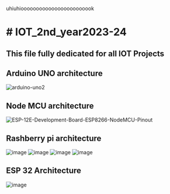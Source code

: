 uhiuhioooooooooooooooooooooook














<h1># IOT_2nd_year2023-24</h1>
<h2>This file fully dedicated for all IOT Projects</h2>




<h2>Arduino UNO architecture</h2>

![arduino-uno2](https://github.com/souravlouha/IOT_2nd_year2023-24/assets/130911872/ccba160a-78fa-492c-aacd-ab4952a62dc0)


<h2>Node MCU architecture</h2>

![ESP-12E-Development-Board-ESP8266-NodeMCU-Pinout](https://github.com/souravlouha/IOT_2nd_year2023-24/assets/130911872/058321b8-2b02-463f-908b-80fb341589af)


<h2>Rashberry pi architecture </h2>

![image](https://github.com/souravlouha/IOT_2nd_year2023-24/assets/130911872/295ae218-e8fe-4421-829e-3f9f671b44fc)
![image](https://github.com/souravlouha/IOT_2nd_year2023-24/assets/130911872/620ff36e-a9cf-444a-9aff-9398f607a801)
![image](https://github.com/souravlouha/IOT_2nd_year2023-24/assets/130911872/3b50f9d8-eb15-467e-8ff3-3e628e6e9ffd)
![image](https://github.com/souravlouha/IOT_2nd_year2023-24/assets/130911872/e75050d5-11ee-4e7f-9843-b09261c1bfd2)


<h2> ESP 32 Architecture </h2>

![image](https://github.com/souravlouha/IOT_2nd_year2023-24/assets/130911872/c142dad0-dc7c-4d1b-8f3e-6688c3378632)

